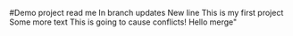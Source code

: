 #Demo project read me
In branch updates
New line
This is my first project
Some more text
This is going to cause conflicts!
Hello merge"